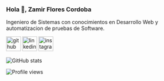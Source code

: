 ### Hola 👋,  Zamir Flores Cordoba
Ingeniero de Sistemas con conocimientos en Desarrollo Web y automatizacion de pruebas de Software.



[<img src='https://cdn.jsdelivr.net/npm/simple-icons@3.0.1/icons/github.svg' alt='github' height='40'>](https://github.com/ZaflocoX)  [<img src='https://cdn.jsdelivr.net/npm/simple-icons@3.0.1/icons/linkedin.svg' alt='linkedin' height='40'>](https://www.linkedin.com/in/zamirflores/)  [<img src='https://cdn.jsdelivr.net/npm/simple-icons@3.0.1/icons/instagram.svg' alt='instagram' height='40'>](https://www.instagram.com/zamirflorez_/)  

![GitHub stats](https://github-readme-stats.vercel.app/api?username=ZaflocoX&show_icons=true)  

![Profile views](https://gpvc.arturio.dev/ZaflocoX)  
